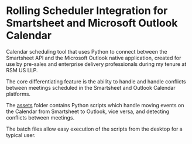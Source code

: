 # Rolling Scheduler Integration for Smartsheet and Microsoft Outlook Calendar

Calendar scheduling tool that uses Python to connect between the Smartsheet API and the Microsoft Outlook native application, created for use by pre-sales and enterprise delivery professionals during my tenure at RSM US LLP.

The core differentiating feature is the ability to handle and handle conflicts between meetings scheduled in the Smartsheet and Outlook Calendar platforms.

The [assets](https://github.com/dreamchef/rolling-scheduler/tree/main/assets) folder contains Python scripts which handle moving events on the Calendar from Smartsheet to Outlook, vice versa, and detecting conflicts between meetings.

The batch files allow easy execution of the scripts from the desktop for a typical user.
